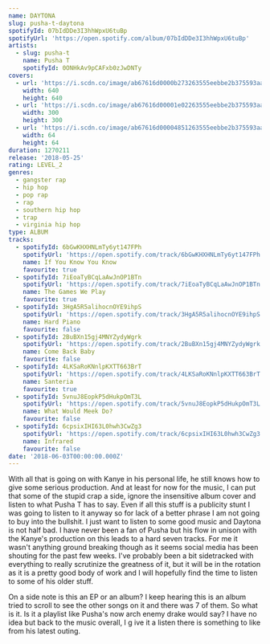 ```yaml
---
name: DAYTONA
slug: pusha-t-daytona
spotifyId: 07bIdDDe3I3hhWpxU6tuBp
spotifyUrl: 'https://open.spotify.com/album/07bIdDDe3I3hhWpxU6tuBp'
artists:
  - slug: pusha-t
    name: Pusha T
    spotifyId: 0ONHkAv9pCAFxb0zJwDNTy
covers:
  - url: 'https://i.scdn.co/image/ab67616d0000b273263555eebbe2b375593aa31e'
    width: 640
    height: 640
  - url: 'https://i.scdn.co/image/ab67616d00001e02263555eebbe2b375593aa31e'
    width: 300
    height: 300
  - url: 'https://i.scdn.co/image/ab67616d00004851263555eebbe2b375593aa31e'
    width: 64
    height: 64
duration: 1270211
release: '2018-05-25'
rating: LEVEL_2
genres:
  - gangster rap
  - hip hop
  - pop rap
  - rap
  - southern hip hop
  - trap
  - virginia hip hop
type: ALBUM
tracks:
  - spotifyId: 6bGwKHXHNLmTy6yt147FPh
    spotifyUrl: 'https://open.spotify.com/track/6bGwKHXHNLmTy6yt147FPh'
    name: If You Know You Know
    favourite: true
  - spotifyId: 7iEoaTyBCqLaAwJnOP1BTn
    spotifyUrl: 'https://open.spotify.com/track/7iEoaTyBCqLaAwJnOP1BTn'
    name: The Games We Play
    favourite: true
  - spotifyId: 3HgA5R5alihocnOYE9ihpS
    spotifyUrl: 'https://open.spotify.com/track/3HgA5R5alihocnOYE9ihpS'
    name: Hard Piano
    favourite: false
  - spotifyId: 2BuBXn15gj4MNYZydyWgrk
    spotifyUrl: 'https://open.spotify.com/track/2BuBXn15gj4MNYZydyWgrk'
    name: Come Back Baby
    favourite: false
  - spotifyId: 4LKSaRoKNnlpKXTT663BrT
    spotifyUrl: 'https://open.spotify.com/track/4LKSaRoKNnlpKXTT663BrT'
    name: Santeria
    favourite: true
  - spotifyId: 5vnuJ8EopkP5dHukpOmT3L
    spotifyUrl: 'https://open.spotify.com/track/5vnuJ8EopkP5dHukpOmT3L'
    name: What Would Meek Do?
    favourite: false
  - spotifyId: 6cpsixIHI63L0hwh3CwZg3
    spotifyUrl: 'https://open.spotify.com/track/6cpsixIHI63L0hwh3CwZg3'
    name: Infrared
    favourite: false
date: '2018-06-03T00:00:00.000Z'
---
```


With all that is going on with Kanye in his personal life, he still knows how to give some
serious production. And at least for now for the music, I can put that some of the stupid
crap a side, ignore the insensitive album cover and listen to what Pusha T has to say. Even
if all this stuff is a publicity stunt I was going to listen to it anyway so for lack of a
better phrase I am not going to buy into the bullshit. I just want to listen to some good
music and Daytona is not half bad. I have never been a fan of Pusha but his flow in unison
with the Kanye's production on this leads to a hard seven tracks. For me it wasn't anything
ground breaking though as it seems social media has been shouting for the past few weeks.
I've probably been a bit sidetracked with everything to really scrutinize the greatness of it,
but it will be in the rotation as it is a pretty good body of work and I will hopefully find
the time to listen to some of his older stuff.

On a side note is this an EP or an album? I keep hearing this is an album tried to scroll to
see the other songs on it and there was 7 of them. So what is it. Is it a playlist like
Pusha's now arch enemy drake would say? I have no idea but back to the music overall, I g
ive it a listen there is something to like from his latest outing.
